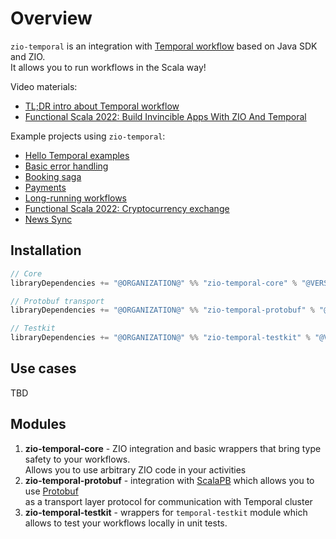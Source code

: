 # Overview

`zio-temporal` is an integration with [Temporal workflow](https://temporal.io) based on Java SDK and ZIO.  
It allows you to run workflows in the Scala way!

Video materials:
- [TL;DR intro about Temporal workflow](https://youtu.be/2HjnQlnA5eY)
- [Functional Scala 2022: Build Invincible Apps With ZIO And Temporal](https://youtu.be/8MUnEahr5tk)

Example projects using `zio-temporal`:
- [Hello Temporal examples](https://github.com/vitaliihonta/zio-temporal/tree/main/examples/src/main/scala/com/example/hello)
- [Basic error handling](https://github.com/vitaliihonta/zio-temporal/tree/main/examples/src/main/scala/com/example/error/handling)
- [Booking saga](https://github.com/vitaliihonta/zio-temporal/tree/main/examples/src/main/scala/com/example/bookingsaga)
- [Payments](https://github.com/vitaliihonta/zio-temporal/tree/main/examples/src/main/scala/com/example/payments)
- [Long-running workflows](https://github.com/vitaliihonta/zio-temporal/tree/main/examples/src/main/scala/com/example/heartbeatingactivity)
- [Functional Scala 2022: Cryptocurrency exchange](https://github.com/vitaliihonta/zio-temporal-samples/tree/main/cryptostock)
- [News Sync](https://github.com/vitaliihonta/zio-temporal-samples/tree/main/news-sync)

<head>
  <meta charset="UTF-8" />
  <meta name="author" content="Vitalii Honta" />
  <meta name="description" content="Build invincible apps with ZIO and Temporal" />
  <meta name="keywords" content="scala, zio, temporal, zio-temporal, workflow management" />
</head>

## Installation

```scala
// Core
libraryDependencies += "@ORGANIZATION@" %% "zio-temporal-core" % "@VERSION@"

// Protobuf transport
libraryDependencies += "@ORGANIZATION@" %% "zio-temporal-protobuf" % "@VERSION@"

// Testkit
libraryDependencies += "@ORGANIZATION@" %% "zio-temporal-testkit" % "@VERSION@"
```

## Use cases
TBD

## Modules

1. **zio-temporal-core** - ZIO integration and basic wrappers that bring type safety to your workflows.  
   Allows you to use arbitrary ZIO code in your activities
2. **zio-temporal-protobuf** - integration with [ScalaPB](https://scalapb.github.io/) which allows you to
   use [Protobuf](https://developers.google.com/protocol-buffers)  
   as a transport layer protocol for communication with Temporal cluster
3. **zio-temporal-testkit** - wrappers for `temporal-testkit` module which allows to test your workflows locally in unit tests. 
